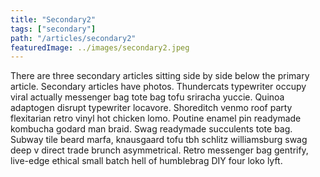 ```yaml
---
title: "Secondary2"
tags: ["secondary"]
path: "/articles/secondary2"
featuredImage: ../images/secondary2.jpeg
---
```

There are three secondary articles sitting side by side below the primary article. Secondary articles have photos. Thundercats typewriter occupy viral actually messenger bag tote bag tofu sriracha yuccie. Quinoa adaptogen disrupt typewriter locavore. Shoreditch venmo roof party flexitarian retro vinyl hot chicken lomo. Poutine enamel pin readymade kombucha godard man braid. Swag readymade succulents tote bag. Subway tile beard marfa, knausgaard tofu tbh schlitz williamsburg swag deep v direct trade brunch asymmetrical. Retro messenger bag gentrify, live-edge ethical small batch hell of humblebrag DIY four loko lyft.